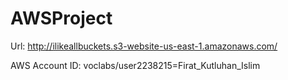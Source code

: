 # AWSProject
Url:
http://ilikeallbuckets.s3-website-us-east-1.amazonaws.com/

AWS Account ID:
voclabs/user2238215=Firat_Kutluhan_Islim
